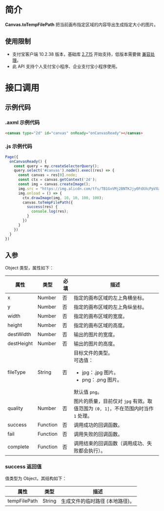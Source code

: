 # 简介
**Canvas.toTempFilePath** 把当前画布指定区域的内容导出生成指定大小的图片。

## 使用限制

- 支付宝客户端 10.2.38 版本，基础库 [2.7.15](https://opendocs.alipay.com/mini/framework/lib-upgrade-v2) 开始支持，低版本需要做 [兼容处理](https://docs.alipay.com/mini/framework/compatibility)。
- 此 API 支持个人支付宝小程序、企业支付宝小程序使用。

# 接口调用

## 示例代码

### .axml 示例代码
```html
<canvas type="2d" id="canvas" onReady="onCanvasReady"></canvas>
```

### .js 示例代码
```javascript
Page({
  onCanvasReady() {
    const query = my.createSelectorQuery();
    query.select('#canvas').node().exec((res) => {
      const canvas = res[0].node;
      const ctx = canvas.getContext('2d');
      const img = canvas.createImage();
      img.src = "https://img.alicdn.com/tfs/TB1GvVMj2BNTKJjy0FdXXcPpVXa-520-280.jpg";
      img.onload = () => {
        ctx.drawImage(img, 10, 10, 100, 100);
        canvas.toTempFilePath({
          success(res) {
            console.log(res);
          }
        })
      }
    })
  }
})
```

## 入参
Object 类型，属性如下：

| **属性** | **类型** | **必填** | **描述** |
| --- | --- | --- | --- |
| x | Number | 否 | 指定的画布区域的左上角横坐标。 |
| y | Number | 否 | 指定的画布区域的左上角纵坐标。 |
| width | Number | 否 | 指定的画布区域的宽度。 |
| height | Number | 否 | 指定的画布区域的高度。 |
| destWidth | Number | 否 | 输出的图片的宽度。 |
| destHeight | Number | 否 | 输出的图片的高度。 |
| fileType | String | 否 | 目标文件的类型。<br />可选值：<ul><li>jpg：.jpg 图片。</li><li>png：.png 图片。</li></ul>默认值 `png`。 |
| quality | Number | 否 | 图片的质量，目前仅对 `jpg` 有效。取值范围为 `(0, 1]`，不在范围内时当作 `1` 处理。 |
| success | Function | 否 | 调用成功的回调函数。 |
| fail | Function | 否 | 调用失败的回调函数。 |
| complete | Function | 否 | 调用结束的回调函数（调用成功、失败都会执行）。 |


### success 返回值
值类型为 Object，其结构如下：

| **属性** | **类型** | **描述** |
| --- | --- | --- |
| tempFilePath | String | 生成文件的临时路径 (本地路径)。 |
